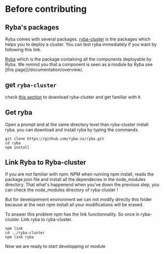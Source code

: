 # Before contributing

## Ryba's packages

Ryba comes with several packages.
[ryba-cluster](http://github.com/ryba-io/ryba.git) is the packages which helps you to deploy a cluster.
You can test ryba immediately if you want by following this link.

[Ryba](http://github.com/ryba-io/ryba.git) which is the package containing all the components deployable by Ryba.
We remind you that a component is seen as a module by Ryba see [this page](/documentation/overview/.

## get `ryba-cluster`

check [this section](/documentation/start/) to download ryba-cluster and get familiar with it.

## Get ryba

Open a prompt and at the same directory level than ryba-cluster install ryba.
you can download and install ryba by typing the commands.

```
git clone https://github.com/ryba-io/ryba.git
cd ryba
npm install
```


## Link Ryba to Ryba-cluster

If you are not familiar with npm:
NPM when running npm install, reads the package.json file and install all the dependecies in the node_modules directory.
That what's happenend when you've down the previous step, you can check the node_modules directory of ryba-cluster !

But for developement environment we can not modify directly this folder because at the next npm install all your modifications will be erased.

To answer this problem npm  has the link functionnality.
So once in ryba-cluster.
Link ryba to ryba-cluster.
```
npm link
cd ../ryba-cluster
npm link ryba
```
Now we are ready to start developping or module
